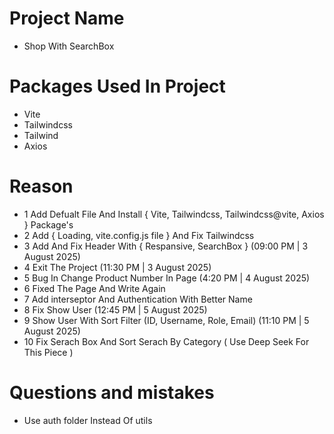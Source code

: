 # Project Name

- Shop With SearchBox

# Packages Used In Project

- Vite
- Tailwindcss
- Tailwind
- Axios

# Reason

- 1 Add Defualt File And Install { Vite, Tailwindcss, Tailwindcss@vite, Axios } Package's
- 2 Add { Loading, vite.config.js file } And Fix Tailwindcss
- 3 Add And Fix Header With { Respansive, SearchBox } (09:00 PM | 3 August 2025)
- 4 Exit The Project (11:30 PM | 3 August 2025)
- 5 Bug In Change Product Number In Page (4:20 PM | 4 August 2025)
- 6 Fixed The Page And Write Again
- 7 Add interseptor And Authentication With Better Name
- 8 Fix Show User (12:45 PM | 5 August 2025)
- 9 Show User With Sort Filter (ID, Username, Role, Email) (11:10 PM | 5 August 2025)
- 10 Fix Serach Box And Sort Serach By Category ( Use Deep Seek For This Piece )

# Questions and mistakes

- Use auth folder Instead Of utils
